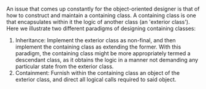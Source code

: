 An issue that comes up constantly for the object-oriented designer is that of how to construct and maintain a containing class.
A containing class is one that encapsulates within it the logic of another class (an 'exterior class').
Here we illustrate two different paradigms of designing containing classes:
1. Inheritance: Implement the exterior class as non-final, and then implement the containing class as extending the former. With this paradigm, the containing class might be more appropriately termed a descendant class, as it obtains the logic in a manner not demanding any particular state from the exterior class.
2. Containment: Furnish within the containing class an object of the exterior class, and direct all logical calls required to said object.
